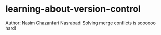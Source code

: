 # learning-about-version-control
Author: Nasim Ghazanfari Nasrabadi
Solving merge conflicts is soooooo hard!